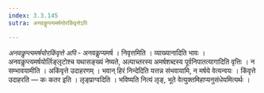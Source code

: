 ```yaml
---
index: 3.3.145
sutra: अनवकॢप्त्यमर्षयोरकिंवृत्तेऽपि

---
```

_अनवकॢप्त्यमर्षयोरकिंवृत्ते अपि_ - अनवकॢप्यमर्ष । निवृत्तमिति । व्याख्यानादिति भावः । अनवकॢप्त्यमर्षयोर्लिङ्लृटोश्च यथासङ्ख्यं नेष्यते, अल्पाच्तरस्य अमर्षशब्दस्य पूर्वनिपातत्यागादिति वृत्तिः । न सम्भावयामीति । अकिंवृत्ते उदाहरणम् । भवान् हिरं निन्देदिति यत्तन्न संभवायामि, न मर्षये वेत्यन्वयः । किंवृत्ते उदाहरति — कः कतर इति । लृङ्प्राग्वदिति । भविष्यति नित्यं लृङ्, भूते वेत्युक्तमिहाप्यनुसंधेयमित्यर्थः ।